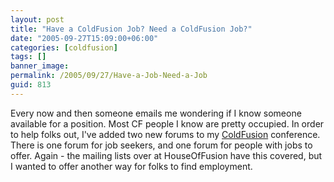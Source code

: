 ```yaml
---
layout: post
title: "Have a ColdFusion Job? Need a ColdFusion Job?"
date: "2005-09-27T15:09:00+06:00"
categories: [coldfusion]
tags: []
banner_image: 
permalink: /2005/09/27/Have-a-Job-Need-a-Job
guid: 813
---
```


Every now and then someone emails me wondering if I know someone available for a position. Most CF people I know are pretty occupied. In order to help folks out, I've added two new forums to my <a href="http://ray.camdenfamily.com/forums/forums.cfm?conferenceid=5527DFBD-CC08-F498-C903DAFC2817BB56">ColdFusion</a> conference. There is one forum for job seekers, and one forum for people with jobs to offer. Again - the mailing lists over at HouseOfFusion have this covered, but I wanted to offer another way for folks to find employment.